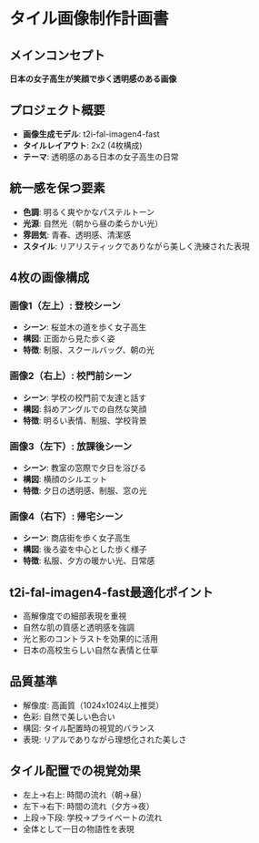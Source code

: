# タイル画像制作計画書

## メインコンセプト
**日本の女子高生が笑顔で歩く透明感のある画像**

## プロジェクト概要
- **画像生成モデル**: t2i-fal-imagen4-fast
- **タイルレイアウト**: 2x2 (4枚構成)
- **テーマ**: 透明感のある日本の女子高生の日常

## 統一感を保つ要素
- **色調**: 明るく爽やかなパステルトーン
- **光源**: 自然光（朝から昼の柔らかい光）
- **雰囲気**: 青春、透明感、清潔感
- **スタイル**: リアリスティックでありながら美しく洗練された表現

## 4枚の画像構成

### 画像1（左上）: 登校シーン
- **シーン**: 桜並木の道を歩く女子高生
- **構図**: 正面から見た歩く姿
- **特徴**: 制服、スクールバッグ、朝の光

### 画像2（右上）: 校門前シーン  
- **シーン**: 学校の校門前で友達と話す
- **構図**: 斜めアングルでの自然な笑顔
- **特徴**: 明るい表情、制服、学校背景

### 画像3（左下）: 放課後シーン
- **シーン**: 教室の窓際で夕日を浴びる
- **構図**: 横顔のシルエット
- **特徴**: 夕日の透明感、制服、窓の光

### 画像4（右下）: 帰宅シーン
- **シーン**: 商店街を歩く女子高生
- **構図**: 後ろ姿を中心とした歩く様子
- **特徴**: 私服、夕方の暖かい光、日常感

## t2i-fal-imagen4-fast最適化ポイント
- 高解像度での細部表現を重視
- 自然な肌の質感と透明感を強調
- 光と影のコントラストを効果的に活用
- 日本の高校生らしい自然な表情と仕草

## 品質基準
- 解像度: 高画質（1024x1024以上推奨）
- 色彩: 自然で美しい色合い
- 構図: タイル配置時の視覚的バランス
- 表現: リアルでありながら理想化された美しさ

## タイル配置での視覚効果
- 左上→右上: 時間の流れ（朝→昼）
- 左下→右下: 時間の流れ（夕方→夜）
- 上段→下段: 学校→プライベートの流れ
- 全体として一日の物語性を表現